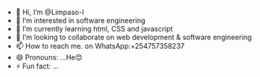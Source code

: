 - 👋 Hi, I’m @Limpaso-l
- 👀 I’m interested in software engineering 
- 🌱 I’m currently learning html, CSS and javascript
- 💞️ I’m looking to collaborate on web development & software engineering 
- 📫 How to reach me. on WhatsApp:+254757358237
- 😄 Pronouns: ...He😊
- ⚡ Fun fact: ...

<!---
Limpaso-l/Limpaso-l is a ✨ special ✨ repository because its `README.md` (this file) appears on your GitHub profile.
You can click the Preview link to take a look at your changes.
--->
